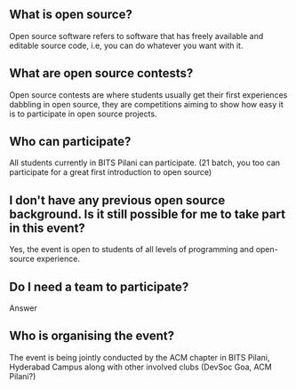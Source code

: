 ## What is open source?

Open source software refers to software that has freely available and editable source code, i.e, you can do whatever you want with it.

## What are open source contests?

Open source contests are where students usually get their first experiences dabbling in open source, they are competitions aiming to show how easy it is to participate in open source projects.

## Who can participate?

All students currently in BITS Pilani can participate.
(21 batch, you too can participate for a great first introduction to open source)

## I don't have any previous open source background. Is it still possible for me to take part in this event?

Yes, the event is open to students of all levels of programming and open-source experience.

## Do I need a team to participate?

Answer

## Who is organising the event?

The event is being jointly conducted by the ACM chapter in BITS Pilani, Hyderabad Campus along with other involved clubs (DevSoc Goa, ACM Pilani?)

